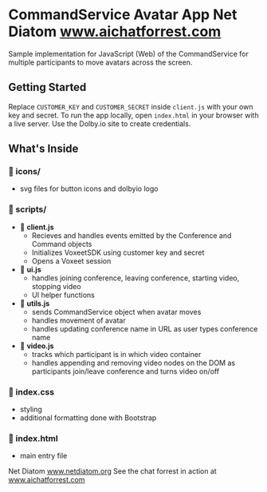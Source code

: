 # CommandService Avatar App Net Diatom www.aichatforrest.com

Sample implementation for JavaScript (Web) of the CommandService for multiple participants to move avatars across the screen.

## Getting Started

Replace `CUSTOMER_KEY` and `CUSTOMER_SECRET` inside `client.js` with your own key and secret.
To run the app locally, open `index.html` in your browser with a live server. Use the Dolby.io site to create credentials. 

## What's Inside

### 📁 icons/

- svg files for button icons and dolbyio logo

### 📁 scripts/

- 📄 **client.js**
  - Recieves and handles events emitted by the Conference and Command objects
  - Initializes VoxeetSDK using customer key and secret
  - Opens a Voxeet session
- 📄 **ui.js**
  - handles joining conference, leaving conference, starting video, stopping video
  - UI helper functions
- 📄 **utils.js**
  - sends CommandService object when avatar moves
  - handles movement of avatar
  - handles updating conference name in URL as user types conference name
- 📄 **video.js**
  - tracks which participant is in which video container
  - handles appending and removing video nodes on the DOM as participants join/leave conference and turns video on/off

### 📄 index.css

- styling
- additional formatting done with Bootstrap

### 📄 index.html

- main entry file

Net Diatom
www.netdiatom.org
See the chat forrest in action at 
www.aichatforrest.com
